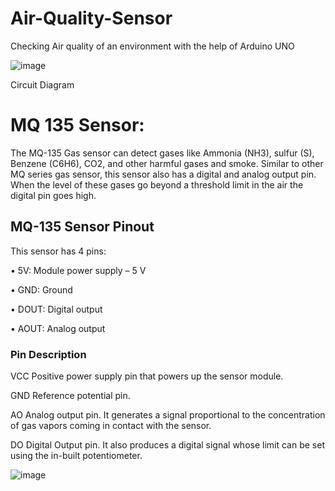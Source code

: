 # Air-Quality-Sensor
Checking Air quality of an environment with the help of Arduino UNO

![image](https://github.com/sakshissg/Air-Quality-Sensor/assets/108525769/425c15db-f11e-4872-a6c0-91d0cd9e404f)

Circuit Diagram

<h1>MQ 135 Sensor:</h1>
<p> The MQ-135 Gas sensor can detect gases like Ammonia (NH3), sulfur (S), Benzene (C6H6), CO2, and other harmful gases and smoke. Similar to other MQ series gas sensor, this sensor also has a digital and analog output pin. When the level of these gases go beyond a threshold limit in the air the digital pin goes high. </p>

<h2> MQ-135 Sensor Pinout </h2>

This sensor has 4 pins:

•	5V: Module power supply – 5 V

•	GND: Ground

•	DOUT: Digital output

•	AOUT: Analog output


<h3>Pin	Description</h3>

VCC	Positive power supply pin that powers up the sensor module.

GND	Reference potential pin.

AO	Analog output pin. It generates a signal proportional to the concentration of gas vapors coming in contact with the sensor.

DO	Digital Output pin. It also produces a digital signal whose limit can be set using the in-built potentiometer.


![image](https://github.com/sakshissg/Air-Quality-Sensor/assets/108525769/42cda0c3-cca5-4b6c-b7fd-be1e62868ce8)
